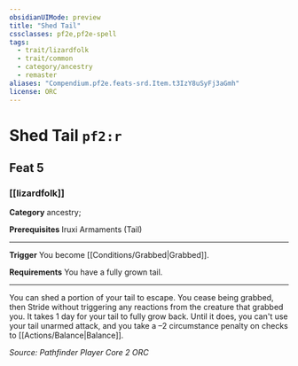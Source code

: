 ```yaml
---
obsidianUIMode: preview
title: "Shed Tail"
cssclasses: pf2e,pf2e-spell
tags:
  - trait/lizardfolk
  - trait/common
  - category/ancestry
  - remaster
aliases: "Compendium.pf2e.feats-srd.Item.t3IzY8uSyFj3aGmh"
license: ORC
---
```

# Shed Tail `pf2:r`
## Feat 5
### [[lizardfolk]]

**Category** ancestry; 



**Prerequisites** Iruxi Armaments (Tail)
* * *
**Trigger** You become [[Conditions/Grabbed|Grabbed]].

**Requirements** You have a fully grown tail.

* * *

You can shed a portion of your tail to escape. You cease being grabbed, then Stride without triggering any reactions from the creature that grabbed you. It takes 1 day for your tail to fully grow back. Until it does, you can't use your tail unarmed attack, and you take a –2 circumstance penalty on checks to [[Actions/Balance|Balance]].

*Source: Pathfinder Player Core 2*
*ORC*